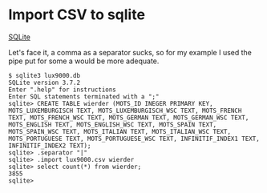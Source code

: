 # Import CSV to sqlite

[SQLite](https://www.sqlite.org/)

Let's face it, a comma as a separator sucks, so for my example I used the pipe put for some a <TAB> would be more adequate.

```
$ sqlite3 lux9000.db
SQLite version 3.7.2
Enter ".help" for instructions
Enter SQL statements terminated with a ";"
sqlite> CREATE TABLE wierder (MOTS_ID INEGER PRIMARY KEY, MOTS_LUXEMBURGISCH TEXT, MOTS_LUXEMBURGISCH_WSC TEXT, MOTS_FRENCH TEXT, MOTS_FRENCH_WSC TEXT, MOTS_GERMAN TEXT, MOTS_GERMAN_WSC TEXT, MOTS_ENGLISH TEXT, MOTS_ENGLISH_WSC TEXT, MOTS_SPAIN TEXT, MOTS_SPAIN_WSC TEXT, MOTS_ITALIAN TEXT, MOTS_ITALIAN_WSC TEXT, MOTS_PORTUGUESE TEXT, MOTS_PORTUGUESE_WSC TEXT, INFINITIF_INDEX1 TEXT, INFINITIF_INDEX2 TEXT);
sqlite> .separator "|"
sqlite> .import lux9000.csv wierder
sqlite> select count(*) from wierder;
3855
sqlite> 
```